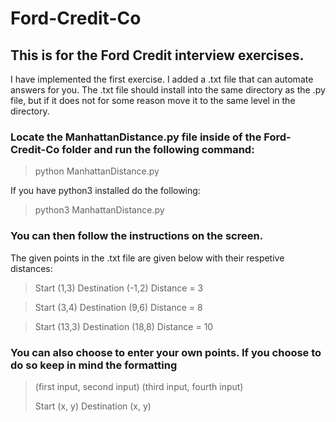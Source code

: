 # Ford-Credit-Co
## This is for the Ford Credit interview exercises.
I have implemented the first exercise. I added a .txt file that can automate answers for you. The .txt file should install into the same directory as the .py file, but if it does not for some reason move it to the same level in the directory.

### Locate the ManhattanDistance.py file inside of the Ford-Credit-Co folder and run the following command:
> python ManhattanDistance.py

If you have python3 installed do the following:
> python3 ManhattanDistance.py

### You can then follow the instructions on the screen.

The given points in the .txt file are given below with their respetive distances:

> Start       (1,3)
> Destination (-1,2)
> Distance =  3

> Start       (3,4)
> Destination (9,6)
> Distance =  8

> Start       (13,3)
> Destination (18,8)
> Distance =  10

### You can also choose to enter your own points. If you choose to do so keep in mind the formatting
> (first input, second input) (third input, fourth input)
> 
> Start (x, y) Destination (x, y)
